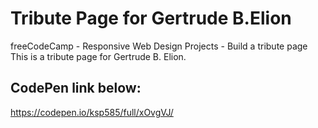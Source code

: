 # Tribute Page for Gertrude B.Elion

freeCodeCamp - Responsive Web Design Projects - Build a tribute page
This is a tribute page for Gertrude B. Elion.

## CodePen link below:

https://codepen.io/ksp585/full/xOvgVJ/
